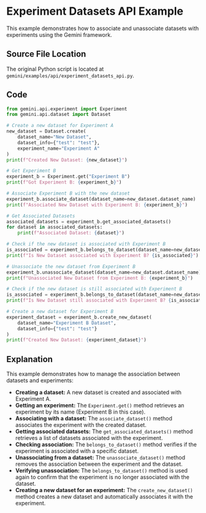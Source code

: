 # Experiment Datasets API Example

This example demonstrates how to associate and unassociate datasets with experiments using the Gemini framework.

## Source File Location

The original Python script is located at `gemini/examples/api/experiment_datasets_api.py`.

## Code

```python
from gemini.api.experiment import Experiment
from gemini.api.dataset import Dataset

# Create a new dataset for Experiment A
new_dataset = Dataset.create(
    dataset_name="New Dataset",
    dataset_info={"test": "test"},
    experiment_name="Experiment A"
)
print(f"Created New Dataset: {new_dataset}")

# Get Experiment B
experiment_b = Experiment.get("Experiment B")
print(f"Got Experiment B: {experiment_b}")

# Associate Experiment B with the new dataset
experiment_b.associate_dataset(dataset_name=new_dataset.dataset_name)
print(f"Associated New Dataset with Experiment B: {experiment_b}")

# Get Associated Datasets
associated_datasets = experiment_b.get_associated_datasets()
for dataset in associated_datasets:
    print(f"Associated Dataset: {dataset}")

# Check if the new dataset is associated with Experiment B
is_associated = experiment_b.belongs_to_dataset(dataset_name=new_dataset.dataset_name)
print(f"Is New Dataset associated with Experiment B? {is_associated}")

# Unassociate the new dataset from Experiment B
experiment_b.unassociate_dataset(dataset_name=new_dataset.dataset_name)
print(f"Unassociated New Dataset from Experiment B: {experiment_b}")

# Check if the new dataset is still associated with Experiment B
is_associated = experiment_b.belongs_to_dataset(dataset_name=new_dataset.dataset_name)
print(f"Is New Dataset still associated with Experiment B? {is_associated}")

# Create a new dataset for Experiment B
experiment_dataset = experiment_b.create_new_dataset(
    dataset_name="Experiment B Dataset",
    dataset_info={"test": "test"}
)
print(f"Created New Dataset: {experiment_dataset}")
```

## Explanation

This example demonstrates how to manage the association between datasets and experiments:

*   **Creating a dataset:** A new dataset is created and associated with Experiment A.
*   **Getting an experiment:** The `Experiment.get()` method retrieves an experiment by its name (Experiment B in this case).
*   **Associating with a dataset:** The `associate_dataset()` method associates the experiment with the created dataset.
*   **Getting associated datasets:** The `get_associated_datasets()` method retrieves a list of datasets associated with the experiment.
*   **Checking association:** The `belongs_to_dataset()` method verifies if the experiment is associated with a specific dataset.
*   **Unassociating from a dataset:** The `unassociate_dataset()` method removes the association between the experiment and the dataset.
*   **Verifying unassociation:** The `belongs_to_dataset()` method is used again to confirm that the experiment is no longer associated with the dataset.
*   **Creating a new dataset for an experiment:** The `create_new_dataset()` method creates a new dataset and automatically associates it with the experiment.
